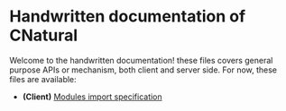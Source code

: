 # Handwritten documentation of CNatural #

Welcome to the handwritten documentation! these files covers general
purpose APIs or mechanism, both client and server side. For now,
these files are available:

* **(Client)** [Modules import specification](import_spec.md)

